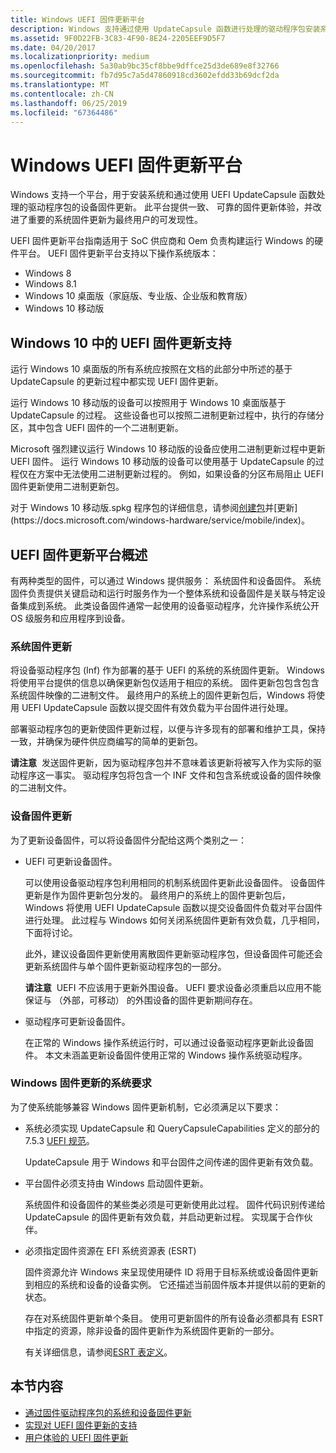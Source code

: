 ```yaml
---
title: Windows UEFI 固件更新平台
description: Windows 支持通过使用 UpdateCapsule 函数进行处理的驱动程序包安装系统和设备固件更新。
ms.assetid: 9F0D22FB-3C83-4F90-8E24-2205EEF9D5F7
ms.date: 04/20/2017
ms.localizationpriority: medium
ms.openlocfilehash: 5a30ab9bc35cf8bbe9dffce25d3de689e8f32766
ms.sourcegitcommit: fb7d95c7a5d47860918cd3602efdd33b69dcf2da
ms.translationtype: MT
ms.contentlocale: zh-CN
ms.lasthandoff: 06/25/2019
ms.locfileid: "67364486"
---
```

# <a name="windows-uefi-firmware-update-platform"></a>Windows UEFI 固件更新平台


Windows 支持一个平台，用于安装系统和通过使用 UEFI UpdateCapsule 函数处理的驱动程序包的设备固件更新。 此平台提供一致、 可靠的固件更新体验，并改进了重要的系统固件更新为最终用户的可发现性。

UEFI 固件更新平台指南适用于 SoC 供应商和 Oem 负责构建运行 Windows 的硬件平台。 UEFI 固件更新平台支持以下操作系统版本：

-   Windows 8
-   Windows 8.1
-   Windows 10 桌面版（家庭版、专业版、企业版和教育版）
-   Windows 10 移动版

## <a name="uefi-firmware-update-support-in-windows-10"></a>Windows 10 中的 UEFI 固件更新支持


运行 Windows 10 桌面版的所有系统应按照在文档的此部分中所述的基于 UpdateCapsule 的更新过程中都实现 UEFI 固件更新。

运行 Windows 10 移动版的设备可以按照用于 Windows 10 桌面版基于 UpdateCapsule 的过程。 这些设备也可以按照二进制更新过程中，执行的存储分区，其中包含 UEFI 固件的一个二进制更新。

Microsoft 强烈建议运行 Windows 10 移动版的设备应使用二进制更新过程中更新 UEFI 固件。 运行 Windows 10 移动版的设备可以使用基于 UpdateCapsule 的过程仅在方案中无法使用二进制更新过程的。 例如，如果设备的分区布局阻止 UEFI 固件更新使用二进制更新包。

对于 Windows 10 移动版.spkg 程序包的详细信息，请参阅[创建包](https://docs.microsoft.com/previous-versions/windows/hardware/packaging/dn756642(v=vs.85))并[更新](https://docs.microsoft.com/windows-hardware/service/mobile/index)。

## <a name="overview-of-the-uefi-firmware-update-platform"></a>UEFI 固件更新平台概述


有两种类型的固件，可以通过 Windows 提供服务： 系统固件和设备固件。 系统固件负责提供关键启动和运行时服务作为一个整体系统和设备固件是关联与特定设备集成到系统。 此类设备固件通常一起使用的设备驱动程序，允许操作系统公开 OS 级服务和应用程序到设备。

### <a name="system-firmware-updates"></a>系统固件更新

将设备驱动程序包 (Inf) 作为部署的基于 UEFI 的系统的系统固件更新。 Windows 将使用平台提供的信息以确保更新包仅适用于相应的系统。 固件更新包包含包含系统固件映像的二进制文件。 最终用户的系统上的固件更新包后，Windows 将使用 UEFI UpdateCapsule 函数以提交固件有效负载为平台固件进行处理。

部署驱动程序包的更新使固件更新过程，以便与许多现有的部署和维护工具，保持一致，并确保为硬件供应商编写的简单的更新包。

**请注意**  发送固件更新，因为驱动程序包并不意味着该更新将被写入作为实际的驱动程序这一事实。 驱动程序包将包含一个 INF 文件和包含系统或设备的固件映像的二进制文件。

 

### <a name="device-firmware-updates"></a>设备固件更新

为了更新设备固件，可以将设备固件分配给这两个类别之一：

-   UEFI 可更新设备固件。

    可以使用设备驱动程序包利用相同的机制系统固件更新此设备固件。 设备固件更新是作为固件更新包分发的。 最终用户的系统上的固件更新包后，Windows 将使用 UEFI UpdateCapsule 函数以提交设备固件负载对平台固件进行处理。 此过程与 Windows 如何关闭系统固件更新有效负载，几乎相同，下面将讨论。

    此外，建议设备固件更新使用离散固件更新驱动程序包，但设备固件可能还会更新系统固件与单个固件更新驱动程序包的一部分。

    **请注意**  UEFI 不应该用于更新外围设备。 UEFI 要求设备必须重启以应用不能保证与 （外部，可移动） 的外围设备的固件更新期间存在。

     

-   驱动程序可更新设备固件。

    在正常的 Windows 操作系统运行时，可以通过设备驱动程序更新此设备固件。 本文未涵盖更新设备固件使用正常的 Windows 操作系统驱动程序。

### <a name="system-requirements-for-windows-firmware-updates"></a>Windows 固件更新的系统要求

为了使系统能够兼容 Windows 固件更新机制，它必须满足以下要求：

-   系统必须实现 UpdateCapsule 和 QueryCapsuleCapabilities 定义的部分的 7.5.3 [UEFI 规范](https://go.microsoft.com/fwlink/p/?LinkId=218221)。

    UpdateCapsule 用于 Windows 和平台固件之间传递的固件更新有效负载。

-   平台固件必须支持由 Windows 启动固件更新。

    系统固件和设备固件的某些类必须是可更新使用此过程。 固件代码识别传递给 UpdateCapsule 的固件更新有效负载，并启动更新过程。 实现属于合作伙伴。

-   必须指定固件资源在 EFI 系统资源表 (ESRT)

    固件资源允许 Windows 来呈现使用硬件 ID 将用于目标系统或设备固件更新到相应的系统和设备的设备实例。 它还描述当前固件版本并提供以前的更新的状态。

    存在对系统固件更新单个条目。 使用可更新固件的所有设备必须都具有 ESRT 中指定的资源，除非设备的固件更新作为系统固件更新的一部分。

    有关详细信息，请参阅[ESRT 表定义](esrt-table-definition.md)。

## <a name="in-this-section"></a>本节内容


-   [通过固件驱动程序包的系统和设备固件更新](system-and-device-firmware-updates-via-a-firmware-driver-package.md)
-   [实现对 UEFI 固件更新的支持](implementing-support-for-uefi-firmware-updates.md)
-   [用户体验的 UEFI 固件更新](user-experience-for-uefi-firmware-updates.md)

 

 




